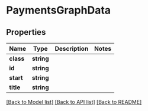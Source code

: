 # PaymentsGraphData

## Properties
Name | Type | Description | Notes
------------ | ------------- | ------------- | -------------
**class** | **string** |  | 
**id** | **string** |  | 
**start** | **string** |  | 
**title** | **string** |  | 

[[Back to Model list]](../README.md#documentation-for-models) [[Back to API list]](../README.md#documentation-for-api-endpoints) [[Back to README]](../README.md)



